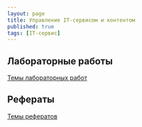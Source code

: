 ```yaml
---
layout: page
title: Управление IT-сервисом и контентом
published: true
tags: [IT-сервис]
---
```


## Лабораторные работы
[Темы лабораторных работ](labs.md)

## Рефераты 
[Темы рефератов](referats.md)

